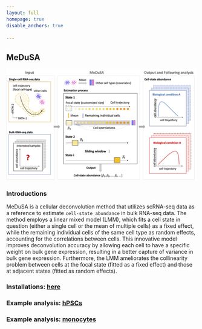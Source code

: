 ```yaml
---
layout: full
homepage: true
disable_anchors: true

---
```

## MeDuSA
![iDEA\_pipeline](Overview2.jpg)

### Introductions
MeDuSA is a cellular deconvolution method that utilizes scRNA-seq data as a reference to estimate `cell-state abundance` in bulk RNA-seq data. The method employs a linear mixed model (LMM), which fits a cell state in question (either a single cell or the mean of multiple cells) as a fixed effect, while the remaining individual cells of the same cell type as random effects, accounting for the correlations between cells. This innovative model improves deconvolution accuracy by allowing each cell to have a specific weight on bulk gene expression, resulting in a better capture of variance in bulk gene expression. Furthermore, the LMM ameliorates the collinearity problem between cells at the focal state (fitted as a fixed effect) and those at adjacent states (fitted as random effects). 


### Installations: [here](https://leonsong1995.github.io/MeDuSA/documentation/02_installation.html)

### Example analysis: [hPSCs](https://leonsong1995.github.io/MeDuSA/documentation/05_hPSC_Example.html)

### Example analysis: [monocytes](https://leonsong1995.github.io/MeDuSA/documentation/04_Mon_Example.html)

